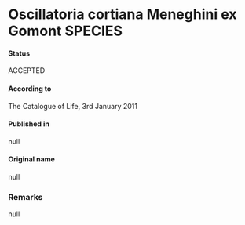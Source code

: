 # Oscillatoria cortiana Meneghini ex Gomont SPECIES

#### Status
ACCEPTED

#### According to
The Catalogue of Life, 3rd January 2011

#### Published in
null

#### Original name
null

### Remarks
null